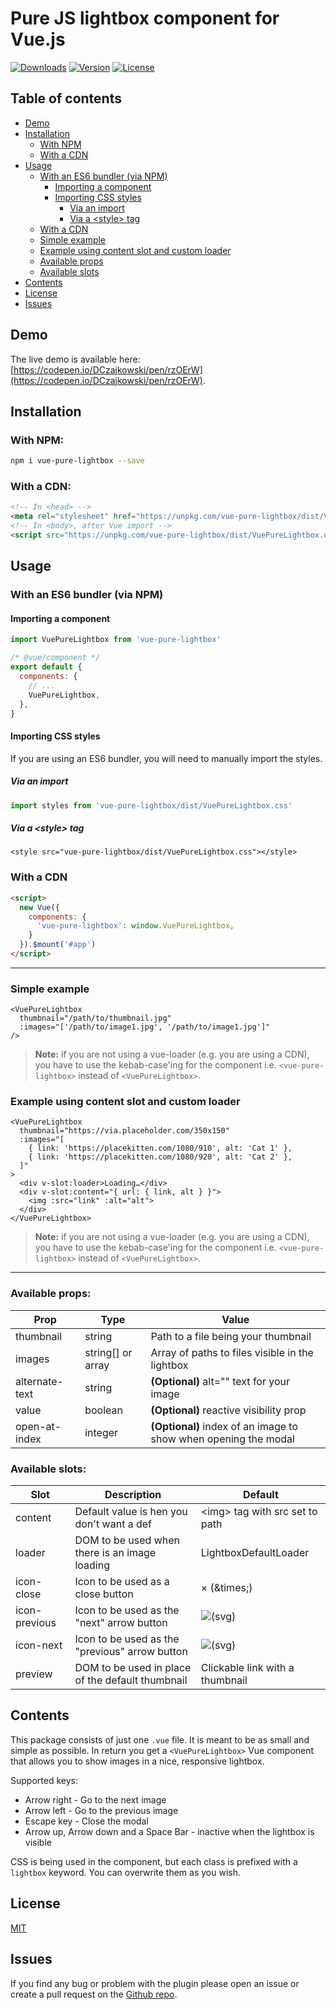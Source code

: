 # Pure JS lightbox component for Vue.js
<a href="https://www.npmjs.com/package/vue-pure-lightbox"><img src="https://img.shields.io/npm/dt/vue-pure-lightbox.svg" alt="Downloads"></a>
<a href="https://www.npmjs.com/package/vue-pure-lightbox"><img src="https://img.shields.io/npm/v/vue-pure-lightbox.svg" alt="Version"></a>
<a href="https://spdx.org/licenses/MIT.html"><img src="https://img.shields.io/npm/l/vue-pure-lightbox.svg" alt="License"></a>

## Table of contents
* [Demo](#demo)
* [Installation](#installation)
  * [With NPM](#with-npm)
  * [With a CDN](#with-a-cdn)
* [Usage](#usage)
  * [With an ES6 bundler (via NPM)](#with-an-es6-bundler-via-npm)
    * [Importing a component](#importing-a-component)
    * [Importing CSS styles](#importing-css-styles)
      * [Via an import](#via-an-import)
      * [Via a &lt;style&gt; tag](#via-a-style-tag)
  * [With a CDN](#with-a-cdn)
  * [Simple example](#simple-example)
  * [Example using content slot and custom loader](#example-using-content-slot-and-custom-loader)
  * [Available props](#available-props)
  * [Available slots](#available-slots)
* [Contents](#contents)
* [License](#license)
* [Issues](#issues)

## Demo
The live demo is available here: [https://codepen.io/DCzajkowski/pen/rzOErW](https://codepen.io/DCzajkowski/pen/rzOErW).

## Installation
### With NPM:
```bash
npm i vue-pure-lightbox --save
```

### With a CDN:
```html
<!-- In <head> -->
<meta rel="stylesheet" href="https://unpkg.com/vue-pure-lightbox/dist/VuePureLightbox.css">
<!-- In <body>, after Vue import -->
<script src="https://unpkg.com/vue-pure-lightbox/dist/VuePureLightbox.umd.min.js"></script>
```

## Usage
### With an ES6 bundler (via NPM)

#### Importing a component
```js
import VuePureLightbox from 'vue-pure-lightbox'

/* @vue/component */
export default {
  components: {
    // ...
    VuePureLightbox,
  },
}
```

#### Importing CSS styles

If you are using an ES6 bundler, you will need to manually import the styles.

##### Via an import
```js
import styles from 'vue-pure-lightbox/dist/VuePureLightbox.css'
```

##### Via a &lt;style&gt; tag
```vue
<style src="vue-pure-lightbox/dist/VuePureLightbox.css"></style>
```

### With a CDN
```html
<script>
  new Vue({
    components: {
      'vue-pure-lightbox': window.VuePureLightbox,
    }
  }).$mount('#app')
</script>
```

---

### Simple example

```vue
<VuePureLightbox
  thumbnail="/path/to/thumbnail.jpg"
  :images="['/path/to/image1.jpg', '/path/to/image1.jpg']"
/>
```

> **Note:** if you are not using a vue-loader (e.g. you are using a CDN), you have to use the kebab-case'ing for the component i.e. `<vue-pure-lightbox>` instead of `<VuePureLightbox>`.

### Example using content slot and custom loader

```vue
<VuePureLightbox
  thumbnail="https://via.placeholder.com/350x150"
  :images="[
    { link: 'https://placekitten.com/1080/910', alt: 'Cat 1' },
    { link: 'https://placekitten.com/1080/920', alt: 'Cat 2' },
  ]"
>
  <div v-slot:loader>Loading…</div>
  <div v-slot:content="{ url: { link, alt } }">
    <img :src="link" :alt="alt">
  </div>
</VuePureLightbox>
```

> **Note:** if you are not using a vue-loader (e.g. you are using a CDN), you have to use the kebab-case'ing for the component i.e. `<vue-pure-lightbox>` instead of `<VuePureLightbox>`.

---

### Available props:

| Prop           | Type              | Value                                                           |
| -------------- | ----------------- | --------------------------------------------------------------- |
| thumbnail      | string            | Path to a file being your thumbnail                             |
| images         | string[] or array | Array of paths to files visible in the lightbox                 |
| alternate-text | string            | **(Optional)** alt="" text for your image                       |
| value          | boolean           | **(Optional)** reactive visibility prop                         |
| open-at-index  | integer           | **(Optional)** index of an image to show when opening the modal |

### Available slots:
| Slot          | Description                                      | Default                                   |
| ------------- | ------------------------------------------------ | ----------------------------------------- |
| content       | Default value is hen you don't want a def        | &lt;img&gt; tag with src set to path      |
| loader        | DOM to be used when there is an image loading    | LightboxDefaultLoader                     |
| icon-close    | Icon to be used as a close button                | &times; (&amp;times;)                     |
| icon-previous | Icon to be used as the "next" arrow button       | ![](https://i.imgur.com/HcdxJmd.png)(svg) |
| icon-next     | Icon to be used as the "previous" arrow button   | ![](https://i.imgur.com/oErSVk3.png)(svg) |
| preview       | DOM to be used in place of the default thumbnail | Clickable link with a thumbnail |

## Contents
This package consists of just one `.vue` file. It is meant to be as small and simple as possible.
In return you get a `<VuePureLightbox>` Vue component that allows you to show images in a nice, responsive lightbox.

Supported keys:
- Arrow right - Go to the next image
- Arrow left - Go to the previous image
- Escape key - Close the modal
- Arrow up, Arrow down and a Space Bar - inactive when the lightbox is visible

CSS is being used in the component, but each class is prefixed with a `lightbox` keyword. You can overwrite them as you wish.

## License
[MIT](https://github.com/DCzajkowski/vue-pure-lightbox/blob/3.0.0/LICENSE)

## Issues
If you find any bug or problem with the plugin please open an issue or create a pull request on the [Github repo](https://github.com/DCzajkowski/vue-pure-lightbox).
